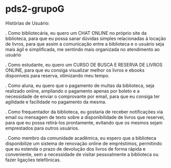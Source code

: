 # pds2-grupoG

Histórias de Usuário:

. Como bibliotecária, eu quero um CHAT ONLINE no próprio site da biblioteca, para que eu possa sanar dúvidas simples relacionadas à locação de livros, para que assim a comunicação entre a biblioteca e o usuário seja mais ágil e simplificada, me sentindo mais organizada no atendimento ao usuário

. Como estudante, eu quero um CURSO DE BUSCA E RESERVA DE LIVROS ONLINE, para que eu consiga visualizar melhor os livros e ebooks disponíveis para reserva, otimizando meu tempo.

. Como aluna, eu quero que o pagamento de multas da biblioteca, seja realizado online, ampliando o pagamento apenas por boleto e a necessidade de enviar o comprovante por email, para que eu consiga ter agilidade e facilidade no pagamento da mesma.

. Como frequentador da biblioteca, eu gostaria de receber notificações via email ou mensagem de texto sobre a disponibilidade de livros que reservei, para que eu possa retirá-los prontamente, evitando que os mesmos sejam emprestados para outros usuários.

. Como membro da comunidade acadêmica, eu espero que a biblioteca disponibilize um sistema de renovação online de empréstimos, permitindo que eu estenda o prazo de devolução dos livros de forma rápida e conveniente, sem a necessidade de visitar pessoalmente a biblioteca ou fazer ligações telefônicas.
